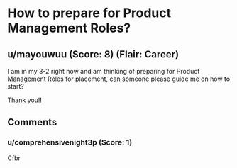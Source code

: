 # How to prepare for Product Management Roles?
## u/mayouwuu (Score: 8) (Flair: Career)
I am in my 3-2 right now and am thinking of preparing for Product Management Roles for placement, can someone please guide me on how to start? 

Thank you!!


## Comments

### u/comprehensivenight3p (Score: 1)
Cfbr




